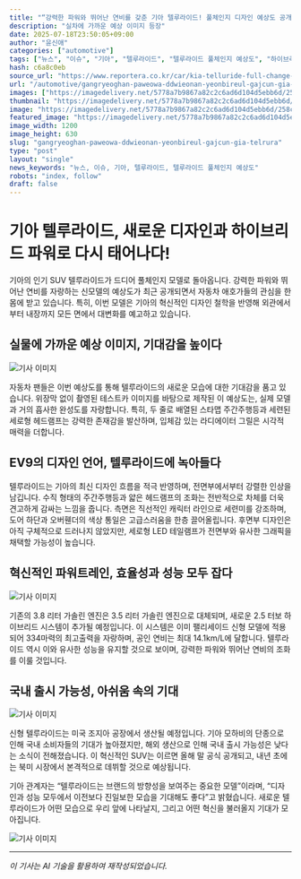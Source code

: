 ```yaml
---
title: "“강력한 파워와 뛰어난 연비를 갖춘 기아 텔루라이드! 풀체인지 디자인 예상도 공개”"
description: "실차에 가까운 예상 이미지 등장"
date: 2025-07-18T23:50:05+09:00
author: "윤신애"
categories: ["automotive"]
tags: ["뉴스", "이슈", "기아", "텔루라이드", "텔루라이드 풀체인지 예상도", "하이브리드", "디자인 변화"]
hash: c6a8c0eb
source_url: "https://www.reportera.co.kr/car/kia-telluride-full-change-rendering/"
url: "/automotive/gangryeoghan-paweowa-ddwieonan-yeonbireul-gajcun-gia-telrura/"
images: ["https://imagedelivery.net/5778a7b9867a82c2c6ad6d104d5ebb6d/258c90a0-af91-4bed-6bf0-d78f20f9c900/public"]
thumbnail: "https://imagedelivery.net/5778a7b9867a82c2c6ad6d104d5ebb6d/258c90a0-af91-4bed-6bf0-d78f20f9c900/public"
image: "https://imagedelivery.net/5778a7b9867a82c2c6ad6d104d5ebb6d/258c90a0-af91-4bed-6bf0-d78f20f9c900/public"
featured_image: "https://imagedelivery.net/5778a7b9867a82c2c6ad6d104d5ebb6d/258c90a0-af91-4bed-6bf0-d78f20f9c900/public"
image_width: 1200
image_height: 630
slug: "gangryeoghan-paweowa-ddwieonan-yeonbireul-gajcun-gia-telrura"
type: "post"
layout: "single"
news_keywords: "뉴스, 이슈, 기아, 텔루라이드, 텔루라이드 풀체인지 예상도"
robots: "index, follow"
draft: false
---
```


# 기아 텔루라이드, 새로운 디자인과 하이브리드 파워로 다시 태어나다!

기아의 인기 SUV 텔루라이드가 드디어 풀체인지 모델로 돌아옵니다. 강력한 파워와 뛰어난 연비를 자랑하는 신모델의 예상도가 최근 공개되면서 자동차 애호가들의 관심을 한몸에 받고 있습니다. 특히, 이번 모델은 기아의 혁신적인 디자인 철학을 반영해 외관에서부터 내장까지 모든 면에서 대변화를 예고하고 있습니다.

## 실물에 가까운 예상 이미지, 기대감을 높이다


![기사 이미지](https://imagedelivery.net/5778a7b9867a82c2c6ad6d104d5ebb6d/e039e9f2-54e8-4e6a-2301-76aa6bd31400/public)


자동차 팬들은 이번 예상도를 통해 텔루라이드의 새로운 모습에 대한 기대감을 품고 있습니다. 위장막 없이 촬영된 테스트카 이미지를 바탕으로 제작된 이 예상도는, 실제 모델과 거의 흡사한 완성도를 자랑합니다. 특히, 두 줄로 배열된 스타맵 주간주행등과 세련된 세로형 헤드램프는 강력한 존재감을 발산하며, 입체감 있는 라디에이터 그릴은 시각적 매력을 더합니다.

## EV9의 디자인 언어, 텔루라이드에 녹아들다

텔루라이드는 기아의 최신 디자인 흐름을 적극 반영하며, 전면부에서부터 강렬한 인상을 남깁니다. 수직 형태의 주간주행등과 얇은 헤드램프의 조화는 전반적으로 차체를 더욱 견고하게 감싸는 느낌을 줍니다. 측면은 직선적인 캐릭터 라인으로 세련미를 강조하며, 도어 하단과 오버휀더의 색상 통일은 고급스러움을 한층 끌어올립니다. 후면부 디자인은 아직 구체적으로 드러나지 않았지만, 세로형 LED 테일램프가 전면부와 유사한 그래픽을 채택할 가능성이 높습니다.

## 혁신적인 파워트레인, 효율성과 성능 모두 잡다


![기사 이미지](https://imagedelivery.net/5778a7b9867a82c2c6ad6d104d5ebb6d/aab1e4a9-0797-41bd-4367-29b182ca6000/public)


기존의 3.8 리터 가솔린 엔진은 3.5 리터 가솔린 엔진으로 대체되며, 새로운 2.5 터보 하이브리드 시스템이 추가될 예정입니다. 이 시스템은 이미 팰리세이드 신형 모델에 적용되어 334마력의 최고출력을 자랑하며, 공인 연비는 최대 14.1km/L에 달합니다. 텔루라이드 역시 이와 유사한 성능을 유지할 것으로 보이며, 강력한 파워와 뛰어난 연비의 조화를 이룰 것입니다.

## 국내 출시 가능성, 아쉬움 속의 기대


![기사 이미지](https://imagedelivery.net/5778a7b9867a82c2c6ad6d104d5ebb6d/974a4280-8803-45ab-8a64-4e045952c500/public)


신형 텔루라이드는 미국 조지아 공장에서 생산될 예정입니다. 기아 모하비의 단종으로 인해 국내 소비자들의 기대가 높아졌지만, 해외 생산으로 인해 국내 출시 가능성은 낮다는 소식이 전해졌습니다. 이 혁신적인 SUV는 이르면 올해 말 공식 공개되고, 내년 초에는 북미 시장에서 본격적으로 데뷔할 것으로 예상됩니다.

기아 관계자는 “텔루라이드는 브랜드의 방향성을 보여주는 중요한 모델”이라며, “디자인과 성능 모두에서 이전보다 진일보한 모습을 기대해도 좋다”고 밝혔습니다. 새로운 텔루라이드가 어떤 모습으로 우리 앞에 나타날지, 그리고 어떤 혁신을 불러올지 기대가 모아집니다.


![기사 이미지](https://imagedelivery.net/5778a7b9867a82c2c6ad6d104d5ebb6d/258c90a0-af91-4bed-6bf0-d78f20f9c900/public)


---
*이 기사는 AI 기술을 활용하여 재작성되었습니다.*
